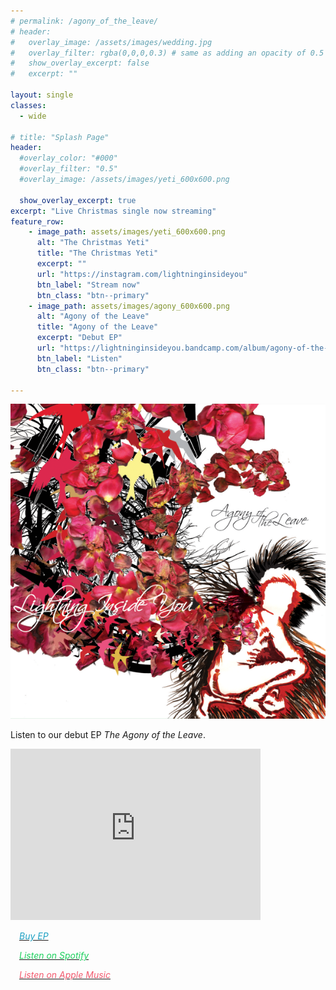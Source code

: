 ```yaml
---
# permalink: /agony_of_the_leave/
# header:
#   overlay_image: /assets/images/wedding.jpg
#   overlay_filter: rgba(0,0,0,0.3) # same as adding an opacity of 0.5 to a black background
#   show_overlay_excerpt: false
#   excerpt: ""

layout: single
classes:
  - wide

# title: "Splash Page"
header:
  #overlay_color: "#000"
  #overlay_filter: "0.5"
  #overlay_image: /assets/images/yeti_600x600.png
 
  show_overlay_excerpt: true
excerpt: "Live Christmas single now streaming"
feature_row:
    - image_path: assets/images/yeti_600x600.png
      alt: "The Christmas Yeti"
      title: "The Christmas Yeti"
      excerpt: ""
      url: "https://instagram.com/lightninginsideyou"
      btn_label: "Stream now"
      btn_class: "btn--primary" 
    - image_path: assets/images/agony_600x600.png
      alt: "Agony of the Leave"
      title: "Agony of the Leave"
      excerpt: "Debut EP"
      url: "https://lightninginsideyou.bandcamp.com/album/agony-of-the-leave"
      btn_label: "Listen"
      btn_class: "btn--primary"

---
```

![](/assets/images/agony_600x600.png)

Listen to our debut EP <i>The Agony of the Leave</i>.
<iframe style="border: 0; width: 400px; height: 274px;" src="https://bandcamp.com/EmbeddedPlayer/album=639251922/size=large/bgcol=ffffff/linkcol=0687f5/artwork=small/transparent=true/" seamless><a href="https://lightninginsideyou.bandcamp.com/album/agony-of-the-leave">Agony of the Leave by Lightning Inside You</a></iframe>
<style type="text/css">
    .music_links{ 
    	font-family:-apple-system,BlinkMacSystemFont,"Roboto","Segoe UI","Helvetica Neue","Lucida Grande",Arial,sans-serif;
    	Margin-left: 1em;
    	}
</style>

<a href="https://lightninginsideyou.bandcamp.com/album/agony-of-the-leave?action=buy" rel="nofollow noopener noreferrer"><i class="fab fa-bandcamp" style="color:#1DA0C3"  aria-hidden="true"><span class="music_links" style="color:#1DA0C3">Buy EP</span></i></a>

<a href="https://open.spotify.com/album/5TaoRCB4E5vqyMWr0sgJkN?si=A05gmdGLQYKNTgY9nUuIGw" rel="nofollow noopener noreferrer"><i class="fab fa-spotify" style = "color: #1DD05E"  aria-hidden="true"><span class="music_links" style = "color: #1DD05E">Listen on Spotify</span></i></a>

<a href="https://music.apple.com/us/album/agony-of-the-leave/304356966" rel="nofollow noopener noreferrer"><i class="fab fa-apple" style = "color: #F25A6E"  aria-hidden="true"><span class="music_links" style = "color: #F25A6E">Listen on Apple Music</span></i></a>

